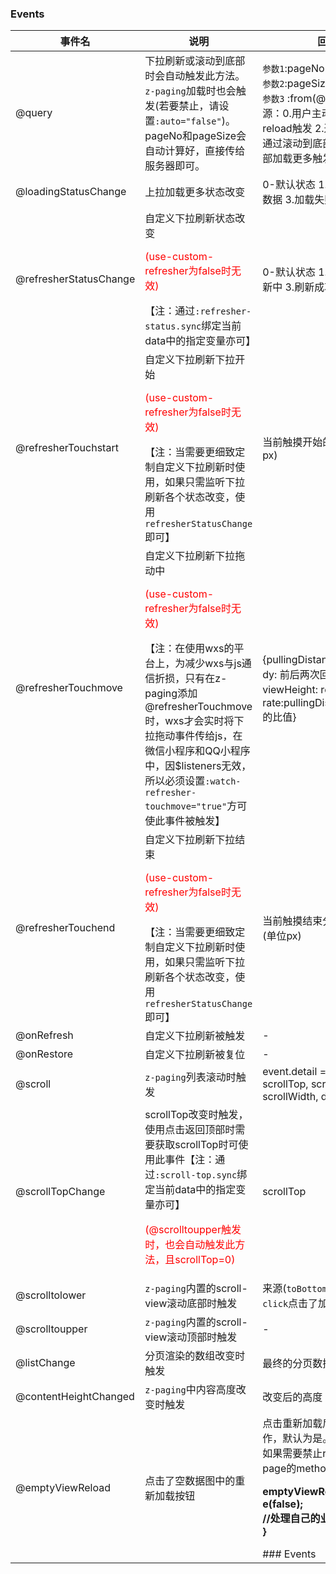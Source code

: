 ### Events

| 事件名                                      | 说明                                                         | 回调参数                                                     |
| ------------------------------------------- | ------------------------------------------------------------ | ------------------------------------------------------------ |
| @query                                      | 下拉刷新或滚动到底部时会自动触发此方法。`z-paging`加载时也会触发(若要禁止，请设置`:auto="false"`)。pageNo和pageSize会自动计算好，直接传给服务器即可。 | `参数1`:pageNo(当前第几页)；<br/>`参数2`:pageSize(每页多少条)<br/>`参数3` <Badge text="2.1.4"/>:from(@query的触发来源：0.用户主动下拉刷新 1.通过reload触发 2.通过refresh触发 3.通过滚动到底部加载更多或点击底部加载更多触发) |
| @loadingStatusChange                        | 上拉加载更多状态改变                                         | 0-默认状态 1.加载中 2.没有更多数据 3.加载失败                |
| @refresherStatusChange                      | 自定义下拉刷新状态改变<p style="color:red;">(use-custom-refresher为false时无效)</p>【注：通过`:refresher-status.sync`绑定当前data中的指定变量亦可】 | 0-默认状态 1.松手立即刷新 2.刷新中 3.刷新成功                |
| @refresherTouchstart                        | 自定义下拉刷新下拉开始<p style="color:red;">(use-custom-refresher为false时无效)</p>【注：当需要更细致定制自定义下拉刷新时使用，如果只需监听下拉刷新各个状态改变，使用`refresherStatusChange`即可】 | 当前触摸开始的屏幕点的y值(单位px)                            |
| @refresherTouchmove                         | 自定义下拉刷新下拉拖动中<p style="color:red;">(use-custom-refresher为false时无效)</p>【注：在使用wxs的平台上，为减少wxs与js通信折损，只有在z-paging添加@refresherTouchmove时，wxs才会实时将下拉拖动事件传给js，在微信小程序和QQ小程序中，因$listeners无效，所以必须设置`:watch-refresher-touchmove="true"`方可使此事件被触发】 | {pullingDistance: 下拉的距离, dy: 前后两次回调滑动距离的差值, viewHeight: refresh组件高度, rate:pullingDistance/viewHeight的比值} |
| @refresherTouchend                          | 自定义下拉刷新下拉结束<p style="color:red;">(use-custom-refresher为false时无效)</p>【注：当需要更细致定制自定义下拉刷新时使用，如果只需监听下拉刷新各个状态改变，使用`refresherStatusChange`即可】 | 当前触摸结束分页内容下移的y值(单位px)                        |
| @onRefresh                                  | 自定义下拉刷新被触发                                         | -                                                            |
| @onRestore                                  | 自定义下拉刷新被复位                                         | -                                                            |
| @scroll                                     | `z-paging`列表滚动时触发                                     | event.detail = {scrollLeft, scrollTop, scrollHeight, scrollWidth, deltaX, deltaY} |
| @scrollTopChange                            | scrollTop改变时触发，使用点击返回顶部时需要获取scrollTop时可使用此事件【注：通过`:scroll-top.sync`绑定当前data中的指定变量亦可】<p style="color:red;">(@scrolltoupper触发时，也会自动触发此方法，且scrollTop=0)</p> | scrollTop                                                    |
| @scrolltolower                              | `z-paging`内置的scroll-view滚动底部时触发                    | 来源(`toBottom`滚动到底部；`click`点击了加载更多view)        |
| @scrolltoupper                              | `z-paging`内置的scroll-view滚动顶部时触发                    | -                                                            |
| @listChange                                 | 分页渲染的数组改变时触发                                     | 最终的分页数据数组                                           |
| @contentHeightChanged <Badge text="2.1.3"/> | `z-paging`中内容高度改变时触发                               | 改变后的高度                                                 |
| @emptyViewReload <Badge text="1.8.0"/>      | 点击了空数据图中的重新加载按钮                               | 点击重新加载后是否进行reload操作，默认为是。<br>如果需要禁止reload事件，则在page的methods中书写：<p style="font-weight:bold;">emptyViewReload(e){<br/> e(false);<br/>  //处理自己的业务逻辑<br/>}</p>### Events |